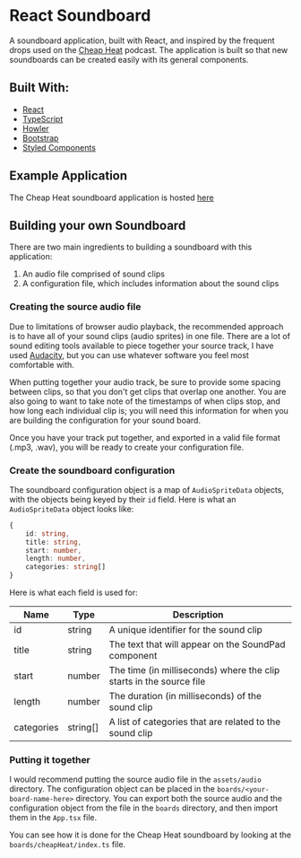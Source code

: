 # React Soundboard

A soundboard application, built with React, and inspired by the frequent drops used on the [Cheap Heat](http://www.espn.com/espnradio/podcast/archive/_/id/10116533) podcast. The application is built so that new soundboards can be created easily with its general components.

## Built With:
- [React](https://reactjs.org/)
- [TypeScript](https://www.typescriptlang.org/)
- [Howler](https://howlerjs.com/)
- [Bootstrap](https://getbootstrap.com/)
- [Styled Components](https://www.styled-components.com/)

## Example Application

The Cheap Heat soundboard application is hosted [here](https://johndaly.github.io/ch-soundboard/)

## Building your own Soundboard

There are two main ingredients to building a soundboard with this application:

1. An audio file comprised of sound clips
2. A configuration file, which includes information about the sound clips

### Creating the source audio file

Due to limitations of browser audio playback, the recommended approach is to have all of your sound clips (audio sprites) in one file. There are a lot of sound editing tools available to piece together your source track, I have used [Audacity](https://www.audacityteam.org/), but you can use whatever software you feel most comfortable with.

When putting together your audio track, be sure to provide some spacing between clips, so that you don't get clips that overlap one another. You are also going to want to take note of the timestamps of when clips stop, and how long each individual clip is; you will need this information for when you are building the configuration for your sound board.

Once you have your track put together, and exported in a valid file format (.mp3, .wav), you will be ready to create your configuration file.

### Create the soundboard configuration

The soundboard configuration object is a map of `AudioSpriteData` objects, with the objects being keyed by their `id` field. Here is what an `AudioSpriteData` object looks like:

```typescript
{
    id: string,
    title: string,
    start: number,
    length: number,
    categories: string[]
}
```

Here is what each field is used for:

|Name | Type | Description |
|-------|-------|----------|
| id | string | A unique identifier for the sound clip
| title | string | The text that will appear on the SoundPad component
| start | number | The time (in milliseconds) where the clip starts in the source file
| length | number | The duration (in milliseconds) of the sound clip
| categories | string[] | A list of categories that are related to the sound clip

### Putting it together

I would recommend putting the source audio file in the `assets/audio` directory. The configuration object can be placed in the `boards/<your-board-name-here>` directory. You can export both the source audio and the configuration object from the file in the `boards` directory, and then import them in the `App.tsx` file.

You can see how it is done for the Cheap Heat soundboard by looking at the `boards/cheapHeat/index.ts` file.
